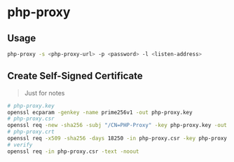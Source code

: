 # php-proxy

## Usage

```sh
php-proxy -s <php-proxy-url> -p <password> -l <listen-address>
```

## Create Self-Signed Certificate

> Just for notes

```sh
# php-proxy.key
openssl ecparam -genkey -name prime256v1 -out php-proxy.key
# php-proxy.csr
openssl req -new -sha256 -subj "/CN=PHP-Proxy" -key php-proxy.key -out php-proxy.csr
# php-proxy.crt
openssl req -x509 -sha256 -days 18250 -in php-proxy.csr -key php-proxy.key -out php-proxy.crt
# verify
openssl req -in php-proxy.csr -text -noout
```
